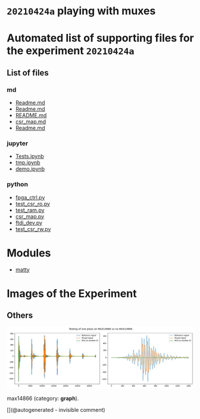 # `20210424a` playing with muxes



# Automated list of supporting files for the __experiment `20210424a`__

## List of files

### md

* [Readme.md](/matty/20210425a/Readme.md)
* [Readme.md](/matty/20210424a/Readme.md)
* [README.md](/matty/20210424a/hvmux_tests/README.md)
* [csr_map.md](/matty/20210424a/hvmux_tests/csr_map.md)
* [Readme.md](/matty/20241109a/Readme.md)


### jupyter

* [Tests.ipynb](/matty/20210424a/Tests.ipynb)
* [tmp.ipynb](/tmp.ipynb)
* [demo.ipynb](/matty/20210424a/hvmux_tests/demo.ipynb)


### python

* [fpga_ctrl.py](/matty/20210424a/hvmux_tests/fpga_ctrl.py)
* [test_csr_ro.py](/matty/20210424a/hvmux_tests/test_csr_ro.py)
* [test_ram.py](/matty/20210424a/hvmux_tests/test_ram.py)
* [csr_map.py](/matty/20210424a/hvmux_tests/csr_map.py)
* [ftdi_dev.py](/matty/20210424a/hvmux_tests/ftdi_dev.py)
* [test_csr_rw.py](/matty/20210424a/hvmux_tests/test_csr_rw.py)





# Modules

* [matty](/matty/)




# Images of the Experiment

## Others

![](/matty/20210424a/mux.jpg)

max14866 (category: __graph__).










[](@autogenerated - invisible comment)